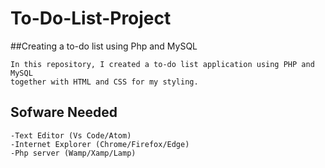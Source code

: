 # To-Do-List-Project


##Creating a to-do list using Php and MySQL

```
In this repository, I created a to-do list application using PHP and MySQL
together with HTML and CSS for my styling.
```

## Sofware Needed

```
-Text Editor (Vs Code/Atom)
-Internet Explorer (Chrome/Firefox/Edge)
-Php server (Wamp/Xamp/Lamp)
```